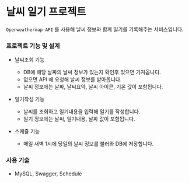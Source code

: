# 날씨 일기 프로젝트
`Openweathermap API` 를 사용해 날씨 정보와 함께 일기를 기록해주는 서비스입니다.

### 프로젝트 기능 및 설계

* 날씨조회 기능
  * DB에 해당 날짜의 날씨 정보가 있는지 확인후 있으면 가져옵니다.
  * 없으면 API 에 요청해 날씨 정보를 받아옵니다.
  * 날씨 정보에는 날짜, 날씨요약, 날씨 아이콘, 기온 값이 포함됩니다. 

* 일기작성 기능
  * 날씨를 조회하고 일기내용을 입력해 일기를 작성합니다.
  * 일기 정보에는 날씨, 일기내용, 날짜 값이 포함됩니다.
 
* 스케쥴 기능
  * 매일 새벽 1시에 당일의 날씨 정보를 불러와 DB에 저장합니다.

### 사용 기술
* MySQL, Swagger, Schedule
